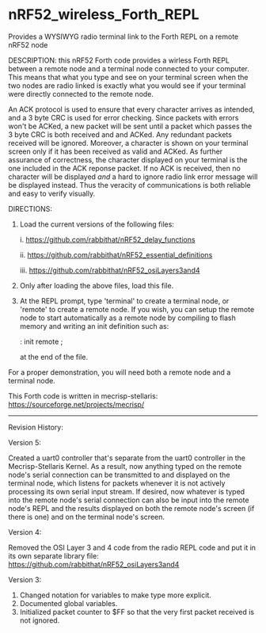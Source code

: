 # nRF52_wireless_Forth_REPL
Provides a WYSIWYG  radio terminal link to the Forth REPL on a remote nRF52 node

DESCRIPTION: this nRF52 Forth code provides a wirless Forth REPL
between a remote node and a terminal node connected to your computer.
This means that what you type and see on your terminal screen when 
the two nodes are radio linked is exactly what you would see if your 
terminal were directly connected to the remote node.

An ACK protocol is used to ensure that every character arrives as 
intended, and a 3 byte CRC is used for error checking.  Since
packets with errors won't be ACKed, a new packet will be sent
until a packet which passes the 3 byte CRC is both received and
and ACKed. Any redundant packets received will be ignored. Moreover,
a character is shown on your terminal screen only if it has been
received as valid and ACKed.  As further assurance of correctness,
the character displayed on your terminal is the one included in the 
ACK reponse packet.  If no ACK is received, then no character will
be displayed *and* a hard to ignore radio link error message will 
be displayed instead.  Thus the veracity of communications is both
reliable and easy to verify visually.

DIRECTIONS: 
1. Load the current versions of the following files:

     i.   https://github.com/rabbithat/nRF52_delay_functions
     
     ii.  https://github.com/rabbithat/nRF52_essential_definitions
     
     iii. https://github.com/rabbithat/nRF52_osiLayers3and4
     
2. Only after loading the above files, load this file.
3. At the REPL prompt, type 'terminal' to create a terminal node, or 
   'remote' to create a remote node. If you wish, you can setup the
   remote node to start automatically as a remote node by compiling to 
   flash memory and writing an init definition such as:
   
   : init remote ;
   
   at the end of the file.

For a proper demonstration, you will need both a remote node and a 
terminal node.

This Forth code is written in mecrisp-stellaris: 
https://sourceforge.net/projects/mecrisp/

--------------------------------------

Revision History:

Version 5:

  Created a uart0 controller that's separate from the uart0 controller in the 
  Mecrisp-Stellaris Kernel.  As a result, now anything typed on the remote
  node's serial connection can be transmitted to and displayed on the terminal 
  node, which listens for packets whenever it is not actively processing its own 
  serial input stream.  If desired, now whatever is typed into the remote node's serial 
  connection can also be input into the remote node's REPL and the results displayed
  on both the remote node's screen (if there is one) and on the terminal node's
  screen.

Version 4:  

  Removed the OSI Layer 3 and 4 code from the radio REPL code and put it in its own 
  separate library file:  https://github.com/rabbithat/nRF52_osiLayers3and4

Version 3: 
  1. Changed notation for variables to make type more explicit. 
  2. Documented global variables.
  3. Initialized packet counter to $FF so that the very first packet received is not ignored.

